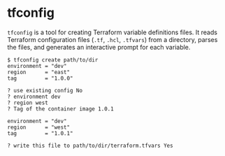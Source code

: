 # tfconfig

`tfconfig` is a tool for creating Terraform variable definitions files. It reads Terraform configuration files (`.tf`, `.hcl`, `.tfvars`) from a directory, parses the files, and generates an interactive prompt for each variable.

```
$ tfconfig create path/to/dir
environment = "dev"
region      = "east"
tag         = "1.0.0"

? use existing config No
? environment dev
? region west
? Tag of the container image 1.0.1

environment = "dev"
region      = "west"
tag         = "1.0.1"

? write this file to path/to/dir/terraform.tfvars Yes
```
